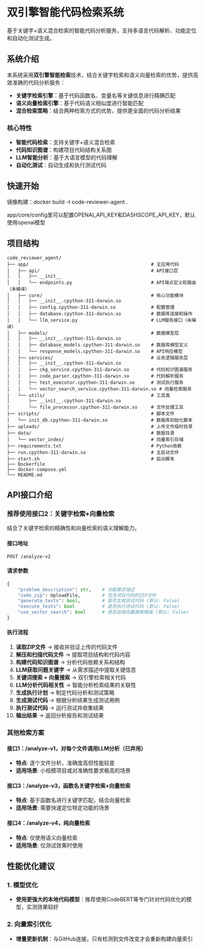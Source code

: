 # 双引擎智能代码检索系统

基于关键字+语义混合检索的智能代码分析服务，支持多语言代码解析、功能定位和自动化测试生成。

## 系统介绍

本系统采用**双引擎智能检索**技术，结合关键字检索和语义向量检索的优势，提供高效准确的代码分析服务：

- **关键字检索引擎**：基于代码函数名、变量名等关键信息进行精确匹配
- **语义向量检索引擎**：基于代码语义相似度进行智能匹配
- **混合检索策略**：结合两种检索方式的优势，提供更全面的代码分析结果

### 核心特性

- **智能代码检索**：支持关键字+语义混合检索
- **代码知识图谱**：构建项目代码结构关系图
- **LLM智能分析**：基于大语言模型的代码理解
- **自动化测试**：自动生成和执行测试代码

## 快速开始

镜像构建：docker build -t code-reviewer-agent .

app/core/config里可以配置OPENAI_API_KEY和DASHSCOPE_API_KEY，默认使用openai模型

## 项目结构

```
code_reviewer_agent/
├── app/                                             # 主应用代码
│   ├── api/                                         # API接口层
│   │   ├── __init__
│   │   └── endpoints.py                             # API端点定义和路由（未编译）
│   ├── core/                                        # 核心功能模块
│   │   ├── __init__.cpython-311-darwin.so
│   │   ├── config.cpython-311-darwin.so             # 配置管理
│   │   ├── database.cpython-311-darwin.so           # 数据库连接和操作
│   │   └── llm_service.py                           # LLM服务接口（未编译）
│   ├── models/                                      # 数据模型层
│   │   ├── __init__.cpython-311-darwin.so
│   │   ├── database_models.cpython-311-darwin.so    # 数据库模型定义
│   │   └── response_models.cpython-311-darwin.so    # API响应模型
│   ├── services/                                    # 业务逻辑服务层
│   │   ├── __init__.cpython-311-darwin.so
│   │   ├── ckg_service.cpython-311-darwin.so        # 代码知识图谱服务
│   │   ├── code_parser.cpython-311-darwin.so        # 代码解析服务
│   │   ├── test_executor.cpython-311-darwin.so      # 测试执行服务
│   │   └── vector_search_service.cpython-311-darwin.so # 向量检索服务
│   └── utils/                                       # 工具类
│       ├── __init__.cpython-311-darwin.so
│       └── file_processor.cpython-311-darwin.so     # 文件处理工具
├── scripts/                                         # 脚本文件
│   └── init_db.cpython-311-darwin.so                # 数据库初始化脚本
├── uploads/                                         # 上传文件临时目录
├── data/                                            # 数据目录
│   └── vector_index/                                # 向量索引存储
├── requirements.txt                                 # Python依赖
├── run.cpython-311-darwin.so                        # 主启动文件
├── start.sh                                         # 启动脚本
├── Dockerfile                    
├── docker-compose.yml            
└── README.md                     
```

## API接口介绍

### 推荐使用接口2：关键字检索+向量检索

结合了关键字检索的精确性和向量检索的语义理解能力。

#### 接口地址
```
POST /analyze-v2
```

#### 请求参数
```python
{
    "problem_description": str,    # 功能需求描述
    "code_zip": UploadFile,        # 包含项目代码的ZIP文件
    "generate_tests": bool,        # 是否生成测试代码 (默认: False)
    "execute_tests": bool          # 是否执行测试代码 (默认: False)
    "use_vector_search": bool      # 是否启用向量搜索增强 (默认: False)
}
```

#### 执行流程
1. **读取ZIP文件** → 接收并验证上传的代码文件
2. **解压和扫描代码文件** → 提取项目结构和代码内容
3. **构建代码知识图谱** → 分析代码依赖关系和结构
4. **LLM获取问题关键字** → 从需求描述中提取关键信息
5. **关键词搜索 + 向量搜索** → 双引擎检索相关代码
6. **LLM分析代码相关性** → 智能分析检索结果的关联性
7. **生成执行计划** → 制定代码分析和测试策略
8. **生成测试代码** → 根据分析结果生成测试用例
9. **执行测试代码** → 运行测试并收集结果
10. **输出结果** → 返回分析报告和测试结果

### 其他检索方案

#### 接口1：/analyze-v1，对每个文件调用LLM分析（已弃用）
- **特点**: 逐个文件分析，准确度高但性能较差
- **适用场景**: 小规模项目或对准确性要求极高的场景

#### 接口3：/analyze-v3，函数名关键字检索+向量检索
- **特点**: 基于函数名进行关键字匹配，结合向量检索
- **适用场景**: 需要快速定位特定功能的场景

#### 接口4：/analyze-v4，纯向量检索
- **特点**: 仅使用语义向量检索
- **适用场景**: 仅测试效果时使用


## 性能优化建议

### 1. 模型优化
- **使用更强大的本地代码模型**：推荐使用CodeBERT等专门针对代码优化的模型，实测效果较好

### 2. 向量索引优化
- **增量更新机制**：与GitHub连接，只有检测到文件改变才会重新构建向量索引

